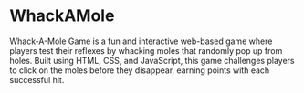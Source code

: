 # WhackAMole
Whack-A-Mole Game is a fun and interactive web-based game where players test their reflexes by whacking moles that randomly pop up from holes. Built using HTML, CSS, and JavaScript, this game challenges players to click on the moles before they disappear, earning points with each successful hit.
